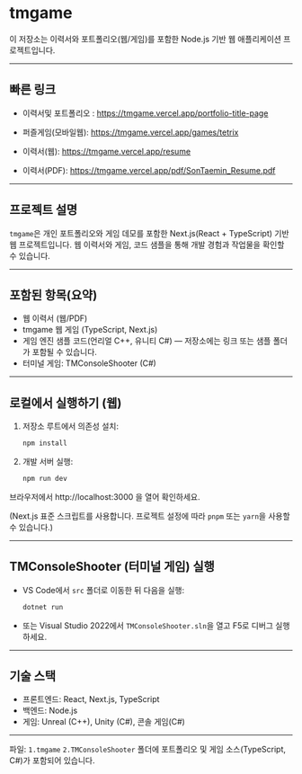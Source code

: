 # tmgame

이 저장소는 이력서와 포트폴리오(웹/게임)를 포함한 Node.js 기반 웹 애플리케이션 프로젝트입니다.

---

## 빠른 링크

- 이력서및 포트폴리오 : https://tmgame.vercel.app/portfolio-title-page
- 퍼즐게임(모바일웹): https://tmgame.vercel.app/games/tetrix

- 이력서(웹): https://tmgame.vercel.app/resume
- 이력서(PDF): https://tmgame.vercel.app/pdf/SonTaemin_Resume.pdf

---

## 프로젝트 설명

`tmgame`은 개인 포트폴리오와 게임 데모를 포함한 Next.js(React + TypeScript) 기반 웹 프로젝트입니다. 웹 이력서와 게임, 코드 샘플을 통해 개발 경험과 작업물을 확인할 수 있습니다.

---

## 포함된 항목(요약)

- 웹 이력서 (웹/PDF)
- tmgame 웹 게임 (TypeScript, Next.js)
- 게임 엔진 샘플 코드(언리얼 C++, 유니티 C#) — 저장소에는 링크 또는 샘플 폴더가 포함될 수 있습니다.
- 터미널 게임: TMConsoleShooter (C#)

---

## 로컬에서 실행하기 (웹)

1. 저장소 루트에서 의존성 설치:

   ```powershell
   npm install
   ```

2. 개발 서버 실행:

   ```powershell
   npm run dev
   ```

브라우저에서 http://localhost:3000 을 열어 확인하세요.

(Next.js 표준 스크립트를 사용합니다. 프로젝트 설정에 따라 `pnpm` 또는 `yarn`을 사용할 수 있습니다.)

---

## TMConsoleShooter (터미널 게임) 실행

- VS Code에서 `src` 폴더로 이동한 뒤 다음을 실행:

  ```powershell
  dotnet run
  ```

- 또는 Visual Studio 2022에서 `TMConsoleShooter.sln`을 열고 F5로 디버그 실행하세요.

---

## 기술 스택

- 프론트엔드: React, Next.js, TypeScript
- 백엔드: Node.js
- 게임: Unreal (C++), Unity (C#), 콘솔 게임(C#)

---


파일: `1.tmgame` `2.TMConsoleShooter` 폴더에 포트폴리오 및 게임 소스(TypeScript, C#)가 포함되어 있습니다.